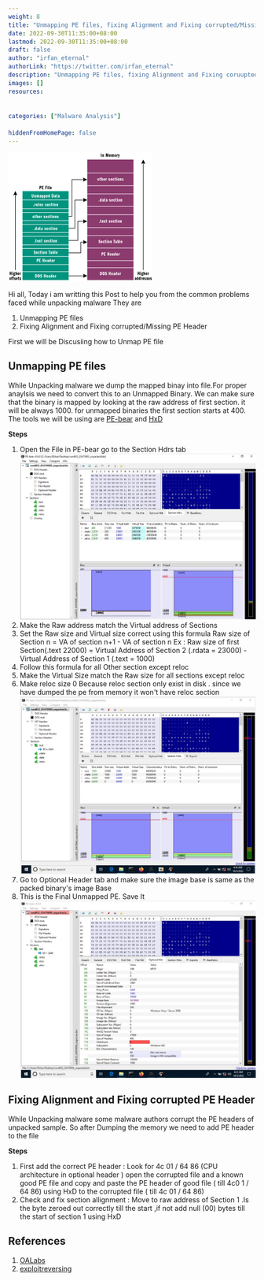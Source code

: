 ```yaml
---
weight: 8
title: "Unmapping PE files, fixing Alignment and Fixing corrupted/Missing PE Header"
date: 2022-09-30T11:35:00+08:00
lastmod: 2022-09-30T11:35:00+08:00
draft: false
author: "irfan_eternal"
authorLink: "https://twitter.com/irfan_eternal"
description: "Unmapping PE files, fixing Alignment and Fixing coruupted/Missing PE Header"
images: []
resources:


categories: ["Malware Analysis"]

hiddenFromHomePage: false
---
```

![image pe](pe.png)

Hi all, Today i am writting this Post to help you from the common  problems faced while unpacking malware
They are 
1) Unmapping PE files
2) Fixing Alignment and Fixing corrupted/Missing PE Header

First we will be Discusiing how to Unmap PE file

## Unmapping PE files

 While Unpacking malware we dump the mapped binay into file.For proper anaylsis we need to convert this to an Unmapped Binary. We can make sure that the binary is mapped by looking at the raw address of first section. it will be always 1000. for unmapped binaries the first section starts at 400. The tools we will be using are [PE-bear](https://github.com/hasherezade/pe-bear-releases) and [HxD](http://mh-nexus.de/hxd)

 
**Steps**

 1) Open the File in PE-bear go to the Section Hdrs tab
 ![Mapped pe](mapped.jpeg)
 2) Make the Raw address  match the Virtual address of Sections 
 3) Set the Raw size and Virtual size correct using  this formula Raw size of Section n = VA of section n+1 - VA of section n Ex : Raw size of first Section(.text 22000) = Virtual Address of Section 2 (.rdata = 23000) -  Virtual Address of Section 1 (.text = 1000) 
 4) Follow this formula for all Other section except reloc
 5) Make the Virtual Size  match the Raw size for all sections except reloc
 6) Make reloc size 0 Because reloc section only exist in disk . since we have dumped the pe from memory it won't have reloc section
 ![Unmapped pe](unmapped.jpeg) 
 7) Go to Optional Header tab and make sure the image base is same as the packed binary's image Base
 8) This is the Final Unmapped PE. Save It
 ![Image Base](image_base.jpeg) 


## Fixing Alignment and Fixing corrupted PE Header

 While Unpacking malware some malware authors corrupt the PE headers of unpacked sample. So after Dumping the memory we need to add PE header to the file 

**Steps**

1)  First add the correct PE header : Look for 4c 01 / 64 86 (CPU architecture in optional header ) open the corrupted file and a known good PE  file and copy and paste the PE header of good file ( till 4c0 1 / 64 86) using HxD to the corrupted file ( till 4c 01 / 64 86) 
2)  Check and fix section allignment : Move to raw address of  Section 1 .Is the byte zeroed out correctly till the start ,if not add null (00) bytes till the start of section 1 using HxD

## References

1) [OALabs](https://www.youtube.com/watch?v=WthvahlAYFY)
2) [exploitreversing](https://exploitreversing.com/2021/12/03/malware-analysis-series-mas-article-1/)


 

